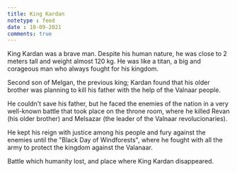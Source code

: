 ```yaml
---
title: King Kardan
notetype : feed
date : 10-09-2021
comments: true
---
```


King Kardan was a brave man. Despite his human nature, he was close to 2 meters tall and weight almost 120 kg. He was like a titan, a big and corageous man who always fought for his kingdom.

Second son of Melgan, the previous king; Kardan found that his older brother was planning to kill his father with the help of the Valnaar people.

He couldn't save his father, but he faced the enemies of the nation in a very well-known battle that took place on the throne room, where he killed Revan (his older brother) and Melsazar (the leader of the Valnaar revolucionaries).

He kept his reign with justice among his people and fury against the enemies until the "Black Day of Windforests", where he fought with all the army to protect the kingdom against the Valanaar.

Battle which humanity lost, and place where King Kardan disappeared.